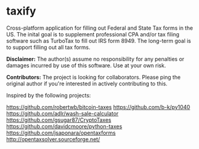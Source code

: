 # taxify

Cross-platform application for filling out Federal and State Tax forms in the US. The inital goal is to supplement professional CPA and/or tax filing software such as TurboTax to fill out IRS form 8949. The long-term goal is to support filling out all tax forms.

**Disclaimer:** The author(s) assume no responsibility for any penalties or damages incurred by use of this software. Use at your own risk.

**Contributors:** The project is looking for collaborators. Please ping the original author if you're interested in actively contributing to this.

Inspired by the following projects:

https://github.com/robertwb/bitcoin-taxes
https://github.com/b-k/py1040
https://github.com/adlr/wash-sale-calculator
https://github.com/gsugar87/CryptoTaxes
https://github.com/davidcmoore/python-taxes
https://github.com/jsaponara/opentaxforms
http://opentaxsolver.sourceforge.net/
